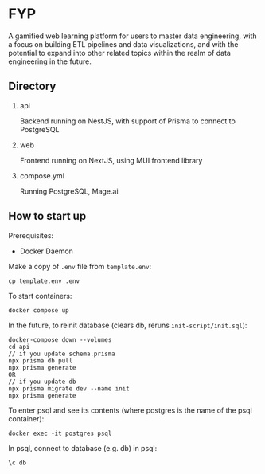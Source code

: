 # FYP
A gamified web learning platform for users to master data engineering, with a focus on building ETL pipelines and data visualizations, and with the potential to expand into other related topics within the realm of data engineering in the future.

## Directory
1. api
    
    Backend running on NestJS, with support of Prisma to connect to PostgreSQL

2. web

    Frontend running on NextJS, using MUI frontend library

3. compose.yml
  
    Running PostgreSQL, Mage.ai

## How to start up
Prerequisites:
- Docker Daemon

Make a copy of `.env` file from `template.env`:
```
cp template.env .env
```

To start containers:
```
docker compose up
```

In the future, to reinit database (clears db, reruns `init-script/init.sql`):
```
docker-compose down --volumes
cd api
// if you update schema.prisma
npx prisma db pull
npx prisma generate
OR
// if you update db
npx prisma migrate dev --name init
npx prisma generate
```

To enter psql and see its contents (where postgres is the name of the psql container):
```
docker exec -it postgres psql
```

In psql, connect to database (e.g. db) in psql:
```
\c db
```
